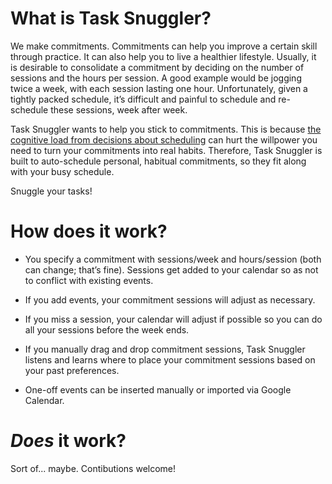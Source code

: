 What is Task Snuggler?
======================

We make commitments. Commitments can help you improve a certain skill
through practice. It can also help you to live a healthier
lifestyle. Usually, it is desirable to consolidate a commitment by
deciding on the number of sessions and the hours per session. A good
example would be jogging twice a week, with each session lasting one
hour. Unfortunately, given a tightly packed schedule, it’s difficult
and painful to schedule and re-schedule these sessions, week after
week.

Task Snuggler wants to help you stick to commitments. This is because
[the cognitive load from decisions about
scheduling](http://seriouspony.com/blog/2013/7/24/your-app-makes-me-fat)
can hurt the willpower you need to turn your commitments into real
habits. Therefore, Task Snuggler is built to auto-schedule personal,
habitual commitments, so they fit along with your busy schedule.

Snuggle your tasks!

How does it work?
=================

* You specify a commitment with sessions/week and hours/session (both
can change; that’s fine).  Sessions get added to your calendar so as
not to conflict with existing events.

* If you add events, your commitment sessions will adjust as
necessary.

* If you miss a session, your calendar will adjust if possible so you
can do all your sessions before the week ends.

* If you manually drag and drop commitment sessions, Task Snuggler
listens and learns where to place your commitment sessions based on
your past preferences.

* One-off events can be inserted manually or imported via Google
  Calendar.

*Does* it work?
===============

Sort of... maybe. Contibutions welcome!
